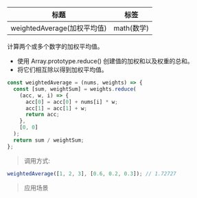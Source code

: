 | 标题                        | 标签       |
| --------------------------- | ---------- |
| weightedAverage(加权平均值) | math(数学) |

计算两个或多个数字的加权平均值。

- 使用 Array.prototype.reduce() 创建值的加权和以及权重的总和。
- 将它们相互除以得到加权平均值。

```js
const weightedAverage = (nums, weights) => {
  const [sum, weightSum] = weights.reduce(
    (acc, w, i) => {
      acc[0] = acc[0] + nums[i] * w;
      acc[1] = acc[1] + w;
      return acc;
    },
    [0, 0]
  );
  return sum / weightSum;
};
```

> 调用方式:

```js
weightedAverage([1, 2, 3], [0.6, 0.2, 0.3]); // 1.72727
```

> 应用场景
